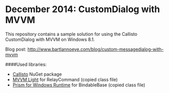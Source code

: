 # December 2014: CustomDialog with MVVM

This repository contains a sample solution for using the Callisto CustomDialog with MVVM on Windows 8.1.

Blog post: http://www.bartlannoeye.com/blog/custom-messagedialog-with-mvvm

####Used libraries:

 * [Callisto](https://github.com/timheuer/callisto) NuGet package
 * [MVVM Light](https://mvvmlight.codeplex.com/) for RelayCommand (copied class file)
 * [Prism for Windows Runtime](https://prismwindowsruntime.codeplex.com/) for BindableBase (copied class file)
